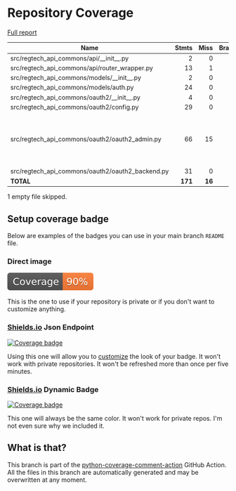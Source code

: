 # Repository Coverage

[Full report](https://htmlpreview.github.io/?https://github.com/cfpb/regtech-api-commons/blob/python-coverage-comment-action-data/htmlcov/index.html)

| Name                                                |    Stmts |     Miss |   Branch |   BrPart |   Cover |   Missing |
|---------------------------------------------------- | -------: | -------: | -------: | -------: | ------: | --------: |
| src/regtech\_api\_commons/api/\_\_init\_\_.py       |        2 |        0 |        0 |        0 |    100% |           |
| src/regtech\_api\_commons/api/router\_wrapper.py    |       13 |        1 |        2 |        1 |     87% |        12 |
| src/regtech\_api\_commons/models/\_\_init\_\_.py    |        2 |        0 |        0 |        0 |    100% |           |
| src/regtech\_api\_commons/models/auth.py            |       24 |        0 |       10 |        0 |    100% |           |
| src/regtech\_api\_commons/oauth2/\_\_init\_\_.py    |        4 |        0 |        0 |        0 |    100% |           |
| src/regtech\_api\_commons/oauth2/config.py          |       29 |        0 |        0 |        0 |    100% |           |
| src/regtech\_api\_commons/oauth2/oauth2\_admin.py   |       66 |       15 |        8 |        3 |     76% |39-40, 43->46, 56-58, 65, 69-71, 76-77, 82-84, 91 |
| src/regtech\_api\_commons/oauth2/oauth2\_backend.py |       31 |        0 |        4 |        1 |     97% |    29->38 |
|                                           **TOTAL** |  **171** |   **16** |   **24** |    **5** | **89%** |           |

1 empty file skipped.


## Setup coverage badge

Below are examples of the badges you can use in your main branch `README` file.

### Direct image

[![Coverage badge](https://raw.githubusercontent.com/cfpb/regtech-api-commons/python-coverage-comment-action-data/badge.svg)](https://htmlpreview.github.io/?https://github.com/cfpb/regtech-api-commons/blob/python-coverage-comment-action-data/htmlcov/index.html)

This is the one to use if your repository is private or if you don't want to customize anything.

### [Shields.io](https://shields.io) Json Endpoint

[![Coverage badge](https://img.shields.io/endpoint?url=https://raw.githubusercontent.com/cfpb/regtech-api-commons/python-coverage-comment-action-data/endpoint.json)](https://htmlpreview.github.io/?https://github.com/cfpb/regtech-api-commons/blob/python-coverage-comment-action-data/htmlcov/index.html)

Using this one will allow you to [customize](https://shields.io/endpoint) the look of your badge.
It won't work with private repositories. It won't be refreshed more than once per five minutes.

### [Shields.io](https://shields.io) Dynamic Badge

[![Coverage badge](https://img.shields.io/badge/dynamic/json?color=brightgreen&label=coverage&query=%24.message&url=https%3A%2F%2Fraw.githubusercontent.com%2Fcfpb%2Fregtech-api-commons%2Fpython-coverage-comment-action-data%2Fendpoint.json)](https://htmlpreview.github.io/?https://github.com/cfpb/regtech-api-commons/blob/python-coverage-comment-action-data/htmlcov/index.html)

This one will always be the same color. It won't work for private repos. I'm not even sure why we included it.

## What is that?

This branch is part of the
[python-coverage-comment-action](https://github.com/marketplace/actions/python-coverage-comment)
GitHub Action. All the files in this branch are automatically generated and may be
overwritten at any moment.